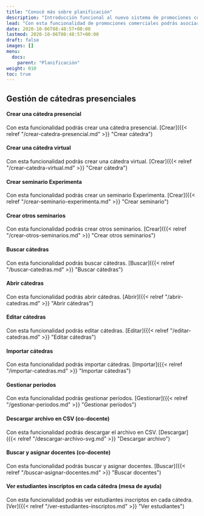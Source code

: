 ```yaml
---
title: "Conocé más sobre planificación"
description: "Introducción funcional al nuevo sistema de promociones comerciales."
lead: "Con esta funcionalidad de promociones comerciales podrás asociar descuentos y beneficios a los tickets de estudiantes según los criterios de aplicación que definas. Además, puedes consultar los tickets pendientes de pago y las promociones financieras y comerciales vinculadas con ellos."
date: 2020-10-06T08:48:57+00:00
lastmod: 2020-10-06T08:48:57+00:00
draft: false
images: []
menu:
  docs:
    parent: "Planificación"
weight: 010
toc: true
---
```


## Gestión de cátedras presenciales
#### Crear una cátedra presencial

Con esta funcionalidad podrás crear una cátedra presencial. [Crear]({{< relref "/crear-catedra-presencial.md" >}} "Crear cátedra")

#### Crear una cátedra virtual

Con esta funcionalidad podrás crear una cátedra virtual. [Crear]({{< relref "/crear-catedra-virtual.md" >}} "Crear cátedra")

#### Crear seminario Experimenta

Con esta funcionalidad podrás crear un seminario Experimenta. [Crear]({{< relref "/crear-seminario-experimenta.md" >}} "Crear seminario")

#### Crear otros seminarios

Con esta funcionalidad podrás crear otros seminarios. [Crear]({{< relref "/crear-otros-seminarios.md" >}} "Crear otros seminarios")

#### Buscar cátedras

Con esta funcionalidad podrás buscar cátedras. [Buscar]({{< relref "/buscar-catedras.md" >}} "Buscar cátedras")

#### Abrir cátedras

Con esta funcionalidad podrás abrir cátedras. [Abrir]({{< relref "/abrir-catedras.md" >}} "Abrir cátedras")

#### Editar cátedras

Con esta funcionalidad podrás editar cátedras. [Editar]({{< relref "/editar-catedras.md" >}} "Editar cátedras")

#### Importar cátedras

Con esta funcionalidad podrás importar cátedras. [Importar]({{< relref "/importar-catedras.md" >}} "Importar cátedras")

#### Gestionar períodos

Con esta funcionalidad podrás gestionar períodos. [Gestionar]({{< relref "/gestionar-periodos.md" >}} "Gestionar períodos")

#### Descargar archivo en CSV (co-docente)

Con esta funcionalidad podrás descargar el archivo en CSV. [Descargar]({{< relref "/descargar-archivo-svg.md" >}} "Descargar archivo")

#### Buscar y asignar docentes (co-docente)

Con esta funcionalidad podrás buscar y asignar docentes. [Buscar]({{< relref "/buscar-asignar-docentes.md" >}} "Buscar docentes")

#### Ver estudiantes inscriptos en cada cátedra (mesa de ayuda)

Con esta funcionalidad podrás ver estudiantes inscriptos en cada cátedra. [Ver]({{< relref "/ver-estudiantes-inscriptos.md" >}} "Ver estudiantes")
